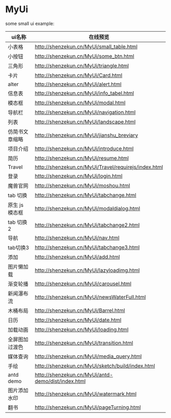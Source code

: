 # MyUi
some small ui example:

| ui名称 | 在线预览 |
| --- | --- |
| 小表格 | http://shenzekun.cn/MyUi/small_table.html |
| 小按钮 | http://shenzekun.cn/MyUi/some_btn.html |
| 三角形 | http://shenzekun.cn/MyUi/triangle.html |
| 卡片 | http://shenzekun.cn/MyUi/Card.html |
| alter | http://shenzekun.cn/MyUi/alert.html |
| 信息表 | http://shenzekun.cn/MyUi/info_tabel.html |
| 模态框 | http://shenzekun.cn/MyUi/modal.html |
| 导航栏 | http://shenzekun.cn/MyUi/navigation.html |
| 列表 | http://shenzekun.cn/MyUi/landscape.html |
| 仿简书文章缩略 | http://shenzekun.cn/MyUi/jianshu_breviary |
| 项目介绍 | http://shenzekun.cn/MyUi/introduce.html |
| 简历 | http://shenzekun.cn/MyUi/resume.html |
| Travel | http://shenzekun.cn/MyUi/Travel/requirejs/index.html |
| 登录 | http://shenzekun.cn/MyUi/login.html |
| 魔兽官网 | http://shenzekun.cn/MyUi/moshou.html |
| tab 切换 | http://shenzekun.cn/MyUi/tabchange.html |
| 原生 js 模态框| http://shenzekun.cn/MyUi/modaldialog.html |
| tab 切换2 | http://shenzekun.cn/MyUi/tabchange2.html |
| 导航 | http://shenzekun.cn/MyUi/nav.html |
| tab切换3 | http://shenzekun.cn/MyUi/tabchange3.html |
| 添加 | http://shenzekun.cn/MyUi/add.html |
| 图片懒加载 | http://shenzekun.cn/MyUi/lazyloadimg.html |
| 渐变轮播 | http://shenzekun.cn/MyUi/carousel.html |
| 新闻瀑布流 | http://shenzekun.cn/MyUi/newsWaterFull.html |
| 木桶布局  | http://shenzekun.cn/MyUi/Barrel.html |
| 日历 | http://shenzekun.cn/MyUi/date.html |
| 加载动画 | http://shenzekun.cn/MyUi/loading.html |
| 全屏图加过渡色 | http://shenzekun.cn/MyUi/transition.html |
| 媒体查询 | http://shenzekun.cn/MyUi/media_query.html |
| 手绘 | http://shenzekun.cn/MyUi/sketch/build/index.html |
| antd demo | http://shenzekun.cn/MyUi/antd-demo/dist/index.html |
| 图片添加水印 | http://shenzekun.cn/MyUi/watermark.html |
| 翻书 | http://shenzekun.cn/MyUi/pageTurning.html |

